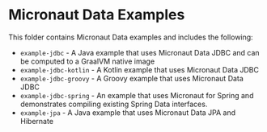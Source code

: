 # Micronaut Data Examples

This folder contains Micronaut Data examples and includes the following:

* `example-jdbc` - A Java example that uses Micronaut Data JDBC and can be computed to a GraalVM native image
* `example-jdbc-kotlin` - A Kotlin example that uses Micronaut Data JDBC
* `example-jdbc-groovy` - A Groovy example that uses Micronaut Data JDBC
* `example-jdbc-spring` - An example that uses Micronaut for Spring and demonstrates compiling existing Spring Data interfaces.
* `example-jpa` - A Java example that uses Micronaut Data JPA and Hibernate